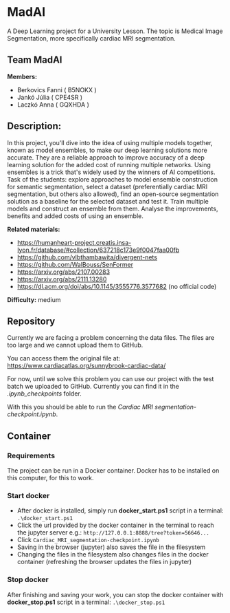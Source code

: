 # MadAI
A Deep Learning project for a University Lesson. The topic is Medical Image Segmentation, more specifically cardiac MRI segmentation.

## **Team** MadAI

**Members:** 
- Berkovics Fanni ( B5NOKX )
- Jankó Júlia ( CPE4SR )
- Laczkó Anna ( GQXHDA )

## **Description:**
In this project, you'll dive into the idea of using multiple models together, known as model ensembles, to make our deep learning solutions more accurate. They are a reliable approach to improve accuracy of a deep learning solution for the added cost of running multiple networks. Using ensembles is a trick that's widely used by the winners of AI competitions. Task of the students: explore approaches to model ensemble construction for semantic segmentation, select a dataset (preferentially cardiac MRI segmentation, but others also allowed), find an open-source segmentation solution as a baseline for the selected dataset and test it. Train multiple models and construct an ensemble from them. Analyse the improvements, benefits and added costs of using an ensemble. 

**Related materials:** 

- https://humanheart-project.creatis.insa-lyon.fr/database/#collection/637218c173e9f0047faa00fb
- https://github.com/vlbthambawita/divergent-nets
- https://github.com/WalBouss/SenFormer
- https://arxiv.org/abs/2107.00283
- https://arxiv.org/abs/2111.13280
- https://dl.acm.org/doi/abs/10.1145/3555776.3577682 (no official code)

**Difficulty:** medium

## **Repository**

Currently we are facing a problem concerning the data files. The files are too large and we cannot upload them to GitHub.

You can access them the original file at: https://www.cardiacatlas.org/sunnybrook-cardiac-data/

For now, until we solve this problem you can use our project with the test batch we uploaded to GitHub. Currently you can find it in the *.ipynb_checkpoints* folder.

With this you should be able to run the *Cardiac MRI segmentation-checkpoint.ipynb*.

## **Container**

### Requirements
The project can be run in a Docker container. Docker has to be installed on this computer, for this to work.

### Start docker
- After docker is installed, simply run **docker_start.ps1** script in a terminal:
`.\docker_start.ps1`
- Click the url provided by the docker container in the terminal to reach the jupyter server
e.g.: `http://127.0.0.1:8888/tree?token=56646...`
- Click `Cardiac_MRI_segmentation-checkpoint.ipynb`
- Saving in the browser (jupyter) also saves the file in the filesystem
- Changing the files in the filesystem also changes files in the docker container (refreshing the browser updates the files in jupyter)

### Stop docker
After finishing and saving your work, you can stop the docker container with  **docker_stop.ps1** script in a terminal:
`.\docker_stop.ps1`